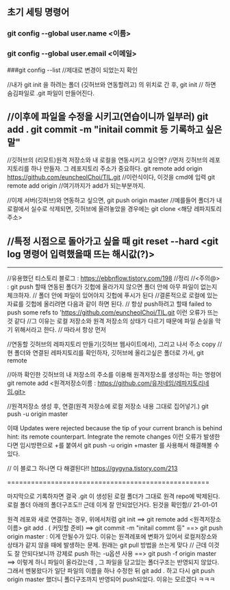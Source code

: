 ## 초기 세팅 명령어

### git config --global user.name <이름>
### git config --global user.email <이메일>
###git config --list   //제대로 변경이 되었는지 확인	

//내가 git init 을 하려는 폴더 (깃허브와 연동할려고) 의 위치로 간 후,
git init // 하면 숨김파일로 .git 파일이 만들어진다.

//이후에 파일을 수정을 시키고(연습이니까 일부러)
git add .
git commit -m "initail commit 등 기록하고 싶은 말" 
----------------------------------------------------------------------------------
//깃허브의 (리모트)원격 저장소와 내 로컬을 연동시키고 싶으면?
//먼저 깃허브의 레포지토리를 하나 만들자. 그 레포지토리 주소가 중요하다.
git remote add origin https://github.com/euncheolChoi/TIL.git //이런식이다, 이것을 cmd에 입력
git remote add origin  //여기까지가 add가 되는부분까지.

//이제 서버(깃허브)와 연동하고 싶으면,
git push origin master
//예를들어 폴더가 내 로컬에서 실수로 삭제되면, 깃허브에 올려놓았을 경우에는
git clone <해당 레파지토리 주소>

//특정 시점으로 돌아가고 싶을 때
git reset --hard <git log 명령어 입력했을때 뜨는 해시값(?)>
------------------------------------------------------------------------------------
--------------------------------------------------------------------------------------
//유용했던 티스토리 블로그 : https://ebbnflow.tistory.com/198
//정리
//<주의@> : git push 할때 연동된 폴더가 깃헙에 올라가지 않으면 폴더 안에 아무 파일이 없는지 체크하자.
// 폴더 안에 파일이 있어야지 깃헙에 푸시가 된다
//결론적으로 로컬에 있는 자료를 깃헙에 올리려면 다음과 같이 하면 된다. 
// 항상 push하려고 할때  failed to push some refs to 'https://github.com/euncheolChoi/TIL.git 이런 오류가 뜨는 것 같다
//그 이유는 로컬 저장소와 원격 저장소의 상태가 다르기 때문에 파일 손실을 막기 위해서라고 한다.
// 따라서 항상 먼저 

//연동할 깃허브의 레파지토리 만들기(깃허브 웹사이트에서), 그리고 나서 주소 copy
//현 폴더와 연결된 레파지토리를 확인하자, 깃허브에 올리고싶은 폴더로 가서, 
git remote 

//아까 확인한 깃허브의 내 저장소의 주소를 이용해 원격저장소를 생성하는 하는 명령어
git remote add <원격저장소이름 : https://github.com/유저네임/레파지토리네임.git>

//원격저장소 생성 후, 연결(원격 저장소에 로컬 저장소 내용 그대로 집어넣기.)
git push -u origin master

이때  Updates were rejected because the tip of your current branch is behind
hint: its remote counterpart. Integrate the remote changes 이런 오류가 발생한다면 임시방편으로 
+를 붙여서 git push -u origin +master 를 사용해서 해결해볼 수 있다.

// 이 블로그 하나면 다 해결된다!! 
https://gygyna.tistory.com/213

===================================================

마지막으로 기록하자면 결국 .git 이 생성된 로컬 폴더가 그대로 원격 repo에 박제된다.
로컬 폴더 아래의 폴더구조도!! 근데 이게 잘 안되었던거다. 된것을 확인함// 21-01-01

원격 레포와 새로 연결하는 경우, 위에서처럼 git init ==> git remote add <원격저장소이름> 
git add . ( 커밋할 준비)  ==> git commit -m "initail commt 등" ==> git push origin master : 이게 안될수가 
있다. 이유는 원격레포에 변화가 있어서 로컬저장소와 상태가 같지 않을 때에 발생하는 문제.
원래는 git pull 방법을 쓰는게 맞다 // 근데 이것도 잘 안되다보니까 강제로 push 하는 -u옵션 사용
==> git push -f origin master ==> 이렇게 하니 파일이 올라갔는데 , 그 파일을 담고있는 폴더구조는 
반영되지 않았다. 그래서 멘붕왔다가 일단 파일의 이름을 하나 수정한 뒤 git add . 하고 다시 
git push origin master 했더니 폴더구조까지 반영되어 push되었다. 이유는 모르겠다 ㅋㅋㅋ
 

